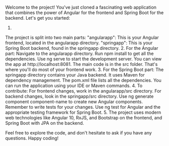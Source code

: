 Welcome to the project! You've just cloned a fascinating web application that combines the power of Angular for the frontend and Spring Boot for the backend. Let's get you started:

1.
The project is split into two main parts:
"angularapp": This is your Angular frontend, located in the angularapp directory.
"springapp": This is your Spring Boot backend, found in the springapp directory.
2.
For the Angular part:
Navigate to the angularapp directory.
Run npm install to get all the dependencies.
Use ng serve to start the development server. You can view the app at http://localhost:8081.
The main code is in the src folder. That's where you'll do most of your frontend work.
3.
For the Spring Boot part:
The springapp directory contains your Java backend.
It uses Maven for dependency management. The pom.xml file lists all the dependencies.
You can run the application using your IDE or Maven commands.
4.
To contribute:
For frontend changes, work in the angularapp/src directory.
For backend changes, look in the springapp/src directory.
Use ng generate component component-name to create new Angular components.
Remember to write tests for your changes. Use ng test for Angular and the appropriate testing framework for Spring Boot.
5.
The project uses modern web technologies like Angular 10, RxJS, and Bootstrap on the frontend, and Spring Boot with JPA on the backend.


Feel free to explore the code, and don't hesitate to ask if you have any questions. Happy coding!
